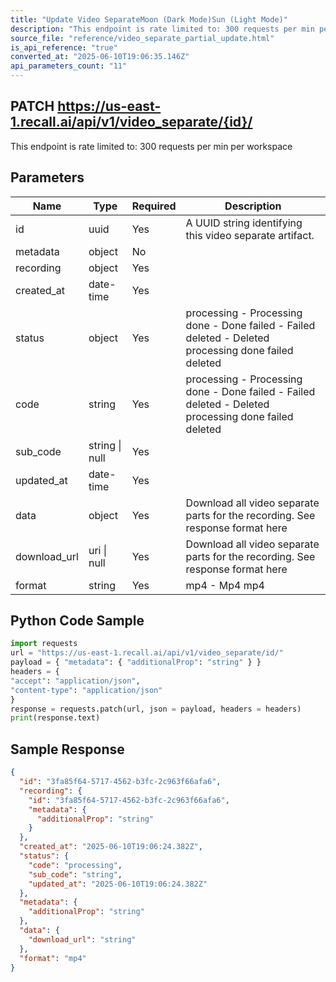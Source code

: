 ```yaml
---
title: "Update Video SeparateMoon (Dark Mode)Sun (Light Mode)"
description: "This endpoint is rate limited to: 300 requests per min per workspace"
source_file: "reference/video_separate_partial_update.html"
is_api_reference: "true"
converted_at: "2025-06-10T19:06:35.146Z"
api_parameters_count: "11"
---
```

## PATCH https://us-east-1.recall.ai/api/v1/video_separate/{id}/

This endpoint is rate limited to: 300 requests per min per workspace

## Parameters

| Name | Type | Required | Description |
| --- | --- | --- | --- |
| id | uuid | Yes | A UUID string identifying this video separate artifact. |
| metadata | object | No |  |
| recording | object | Yes |  |
| created_at | date-time | Yes |  |
| status | object | Yes | processing - Processing done - Done failed - Failed deleted - Deleted  processing done failed deleted |
| code | string | Yes | processing - Processing done - Done failed - Failed deleted - Deleted  processing done failed deleted |
| sub_code | string \| null | Yes |  |
| updated_at | date-time | Yes |  |
| data | object | Yes | Download all video separate parts for the recording. See response format here |
| download_url | uri \| null | Yes | Download all video separate parts for the recording. See response format here |
| format | string | Yes | mp4 - Mp4  mp4 |

## Python Code Sample

```python
import requests
url = "https://us-east-1.recall.ai/api/v1/video_separate/id/"
payload = { "metadata": { "additionalProp": "string" } }
headers = {
"accept": "application/json",
"content-type": "application/json"
}
response = requests.patch(url, json = payload, headers = headers)
print(response.text)
```

## Sample Response

```json
{
  "id": "3fa85f64-5717-4562-b3fc-2c963f66afa6",
  "recording": {
    "id": "3fa85f64-5717-4562-b3fc-2c963f66afa6",
    "metadata": {
      "additionalProp": "string"
    }
  },
  "created_at": "2025-06-10T19:06:24.382Z",
  "status": {
    "code": "processing",
    "sub_code": "string",
    "updated_at": "2025-06-10T19:06:24.382Z"
  },
  "metadata": {
    "additionalProp": "string"
  },
  "data": {
    "download_url": "string"
  },
  "format": "mp4"
}
```
